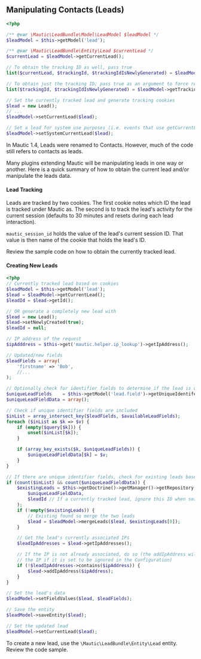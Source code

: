 ## Manipulating Contacts (Leads)

```php
<?php

/** @var \Mautic\LeadBundle\Model\LeadModel $leadModel */
$leadModel = $this->getModel('lead');

/** @var \Mautic\LeadBundle\Entity\Lead $currentLead */
$currentLead = $leadModel->getCurrentLead();

// To obtain the tracking ID as well, pass true
list($currentLead, $trackingId, $trackingIdIsNewlyGenerated) = $leadModel->getCurrentLead(true);

// To obtain just the tracking ID; pass true as an argument to force regeneration of the tracking ID and cookies
list($trackingId, $trackingIdIsNewlyGenerated) = $leadModel->getTrackingCookie();

// Set the currently tracked lead and generate tracking cookies
$lead = new Lead();
// ...
$leadModel->setCurrentLead($lead);

// Set a lead for system use purposes (i.e. events that use getCurrentLead()) but without generating tracking cookies
$leadModel->setSystemCurrentLead($lead);

```

<aside class="note">
In Mautic 1.4, Leads were renamed to Contacts. However, much of the code still refers to contacts as leads.
</aside>

Many plugins extending Mautic will be manipulating leads in one way or another. Here is a quick summary of how to obtain the current lead and/or manipulate the leads data.

#### Lead Tracking

Leads are tracked by two cookies. The first cookie notes which ID the lead is tracked under Mautic as. The second is to track the lead's activity for the current session (defaults to 30 minutes and resets during each lead interaction).
  
`mautic_session_id` holds the value of the lead's current session ID.  That value is then name of the cookie that holds the lead's ID. 

Review the sample code on how to obtain the currently tracked lead.

<div class="clear-right"></div>

#### Creating New Leads
```php
<?php
// Currently tracked lead based on cookies
$leadModel = $this->getModel('lead');
$lead = $leadModel->getCurrentLead();
$leadId = $lead->getId();

// OR generate a completely new lead with
$lead = new Lead();
$lead->setNewlyCreated(true);
$leadId = null;

// IP address of the request
$ipAdddress = $this->get('mautic.helper.ip_lookup')->getIpAddress();

// Updated/new fields
$leadFields = array(
    'firstname' => 'Bob',
    //...
);

// Optionally check for identifier fields to determine if the lead is unique
$uniqueLeadFields    = $this->getModel('lead.field')->getUniqueIdentiferFields();
$uniqueLeadFieldData = array();

// Check if unique identifier fields are included
$inList = array_intersect_key($leadFields, $availableLeadFields);
foreach ($inList as $k => $v) {
    if (empty($query[$k])) {
        unset($inList[$k]);
    }

    if (array_key_exists($k, $uniqueLeadFields)) {
        $uniqueLeadFieldData[$k] = $v;
    }
}

// If there are unique identifier fields, check for existing leads based on lead data
if (count($inList) && count($uniqueLeadFieldData)) {
    $existingLeads = $this->getDoctrine()->getManager()->getRepository('MauticLeadBundle:Lead')->getLeadsByUniqueFields(
        $uniqueLeadFieldData,
        $leadId // If a currently tracked lead, ignore this ID when searching for duplicates
    );
    if (!empty($existingLeads)) {
        // Existing found so merge the two leads
        $lead = $leadModel->mergeLeads($lead, $existingLeads[0]);
    }

    // Get the lead's currently associated IPs
    $leadIpAddresses = $lead->getIpAddresses();

    // If the IP is not already associated, do so (the addIpAddress will automatically handle ignoring
    // the IP if it is set to be ignored in the Configuration)
    if (!$leadIpAddresses->contains($ipAddress)) {
        $lead->addIpAddress($ipAddress);
    }
}

// Set the lead's data
$leadModel->setFieldValues($lead, $leadFields);

// Save the entity
$leadModel->saveEntity($lead);

// Set the updated lead
$leadModel->setCurrentLead($lead);
```

To create a new lead, use the `\Mautic\LeadBundle\Entity\Lead` entity. Review the code sample.